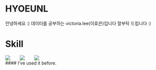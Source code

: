 # HYOEUNL
안녕하세요 :)
데이터를 공부하는 victoria.lee(이효은)입니다 잘부탁 드립니다 :)


# Skill 
<div style="display:flex;gap:30px;flex-wrap:wrap;">
  <img src="https://img.shields.io/badge/MySQL-4479A1?style=for-the-badge&logo=mysql&logoColor=white">
  <img src="https://img.shields.io/badge/Python-3776AB?style=for-the-badge&logo=Babel&logoColor=white">
  <img src="https://img.shields.io/badge/R-276DC3?style=for-the-badge&logo=Webpack&logoColor=white">
</div>
#### I've used it before.
